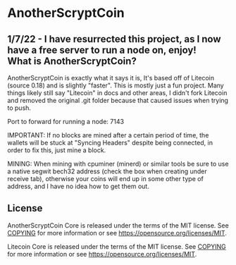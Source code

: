 AnotherScryptCoin
=====================================
1/7/22 - I have resurrected this project, as I now have a free server to run a node on, enjoy!
<br>
What is AnotherScryptCoin?
----------------

AnotherScryptCoin is exactly what it says it is, It's based off of Litecoin (source 0.18) and is slightly "faster". This is mostly just a fun project. Many things likely still say "Litecoin" in docs and other areas, I didn't fork Litecoin and removed the original .git folder because that caused issues when trying to push.

Port to forward for running a node: 7143

IMPORTANT: If no blocks are mined after a certain period of time, the wallets will be stuck at "Syncing Headers" despite being connected, in order to fix this, just mine a block.

MINING: When mining with cpuminer (minerd) or similar tools be sure to use a native segwit bech32 address (check the box when creating under receive tab), otherwise your coins will end up in some other type of address, and I have no idea how to get them out.

License
-------

AnotherScryptCoin Core is released under the terms of the MIT license. See [COPYING](COPYING) for more
information or see https://opensource.org/licenses/MIT.

Litecoin Core is released under the terms of the MIT license. See [COPYING](COPYING) for more
information or see https://opensource.org/licenses/MIT.
